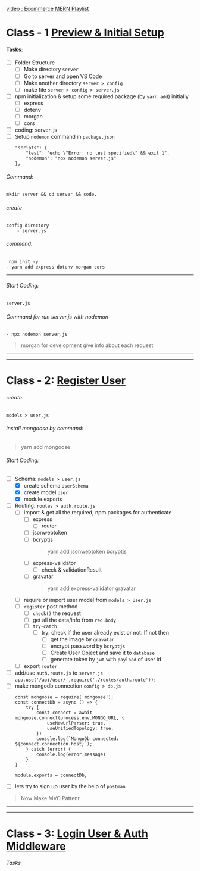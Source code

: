 [video : Ecommerce MERN Playlist](https://www.youtube.com/watch?v=eGK91NZbTgo&list=PLFcwiScIb5d9aGKb-_F8nBfjGs9WQzWxV)

# Class - 1 [Preview & Initial Setup](https://www.youtube.com/watch?v=eGK91NZbTgo&list=PLFcwiScIb5d9aGKb-_F8nBfjGs9WQzWxV)

#### Tasks:
- [ ] Folder Structure
	- [ ] Make directory `server` 
	- [ ] Go to server and open VS Code
	- [ ] Make another directory `server > config` 
	- [ ] make file `server > config > server.js`
- [ ] npm initialization & setup some required package (by `yarn add`) initially
	- [ ] express
	- [ ] dotenv
	- [ ] morgan
	- [ ] cors
- [ ] coding: server. js
- [ ] Setup `nodemon` command in `package.json`
	```
	"scripts": {
		"test": "echo \"Error: no test specified\" && exit 1",
		"nodemon": "npx nodemon server.js"
	},
	```

###### Command:
`mkdir server && cd server && code. `

###### create
	config directory
		- server.js

###### command:
```
 npm init -y
- yarn add express dotenv morgan cors
```
----
###### Start Coding:
	server.js
###### Command for run server.js with nodemon
```
- npx nodemon server.js
```
> morgan for development give info about each request
---
---
# Class - 2: [Register User](https://www.youtube.com/watch?v=gkyLFG3nFy8&list=PLFcwiScIb5d9aGKb-_F8nBfjGs9WQzWxV&index=2)

###### create:
	models > user.js
###### install mongoose by command:
> yarn add mongoose
###### Start Coding: 
- [ ] Schema:  `models > user.js`	
	- [X] create schema `UserSchema`
	- [X] create model `User`
	- [X] module.exports
- [ ] Routing: `routes > auth.route.js`
	- [ ] import & get all the required, npm packages for authenticate
		- [ ] express
			- [ ] router
		- [ ] jsonwebtoken
		- [ ] bcryptjs 
			> yarn add jsonwebtoken bcryptjs
		- [ ] express-validator
			- [ ] check & validationResult
		- [ ] gravatar
			> yarn add express-validator gravatar
	- [ ] require or import user model from `models > User.js`
	- [ ] `register` post method
		- [ ] `check()` the request
		- [ ] get all the data/info from `req.body`
		- [ ] `try-catch` 
			- [ ] try: check if the user already exist or not. If not then
				- [ ] get the image by `gravatar`
				- [ ] encrypt password by `bcryptjs`
				- [ ] Create User Object and save it to `database`
				- [ ] generate token by `jwt` with `payload` of user id
	- [ ] export `router`
- [ ] add/use `auth.route.js` to `server.js`
	`app.use('/api/user/',require('./routes/auth.route'));`
- [ ] make mongodb connection `config > db.js`
	```
	const mongoose = require('mongoose');
	const connectDb = async () => {
		try {
			const connect = await mongoose.connect(process.env.MONGO_URL, {
				useNewUrlParser: true,
				useUnifiedTopology: true,
			})
			console.log(`MongoDb connected: ${connect.connection.host}`);
		} catch (error) {
			console.log(error.message)
		}
	}

	module.exports = connectDb;
	```
- [ ] lets try to sign up user by the help of `postman`
> Now Make MVC Pattenr
---
----
# Class - 3: [Login User & Auth Middleware](https://www.youtube.com/watch?v=F6QGbKpAadU&list=PLFcwiScIb5d9aGKb-_F8nBfjGs9WQzWxV&index=3)

###### Tasks